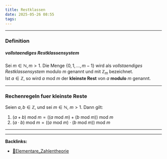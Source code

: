 ```yaml
---
title: Restklassen
date: 2025-05-26 08:55
tags: 
---
```


----

### Definition
##### vollstaendiges Restklassensystem
Sei $m\in \mathbb{N}, m>1$. Die Menge $\{0,1,\ldots ,m-1\}$ wird als *vollstaendiges Restklassensystem*
modulo $m$ genannt und mit $\mathbb{Z}_m$ bezeichnet.\
Ist $a\in \mathbb{Z}$, so wird $a \text{ mod }{m}$ der **kleinste Rest** von $a$ **modulo** $m$ genannt.

---

### Rechenregeln fuer kleinste Reste
Seien $a,b\in \mathbb{Z}$, und sei $m\in \mathbb{N}$, $m>1$. Dann gilt:
1. $(a+b)\text{ mod } m=((a\text{ mod } m)+(b \text{ mod } m)) \text{ mod } m$
2. $(a\cdot b) \text{ mod } m =((a \text{ mod } m)\cdot (b \text{ mod } m)) \text{ mod } m$





----

----
**Backlinks:**
- [📂Elementare_Zahlentheorie](/📁Elementare_Zahlentheorie)
